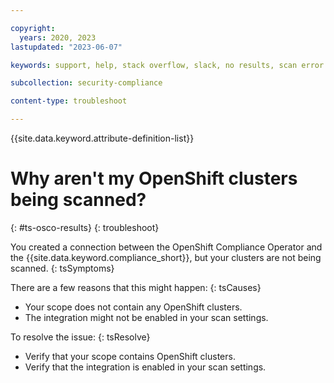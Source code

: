```yaml
---

copyright:
  years: 2020, 2023
lastupdated: "2023-06-07"

keywords: support, help, stack overflow, slack, no results, scan error

subcollection: security-compliance

content-type: troubleshoot

---
```


{{site.data.keyword.attribute-definition-list}}

# Why aren't my OpenShift clusters being scanned?
{: #ts-osco-results}
{: troubleshoot} 

You created a connection between the OpenShift Compliance Operator and the {{site.data.keyword.compliance_short}}, but your clusters are not being scanned.
{: tsSymptoms} 

There are a few reasons that this might happen:
{: tsCauses}

* Your scope does not contain any OpenShift clusters.
* The integration might not be enabled in your scan settings.

To resolve the issue:
{: tsResolve}

* Verify that your scope contains OpenShift clusters.
* Verify that the integration is enabled in your scan settings.
